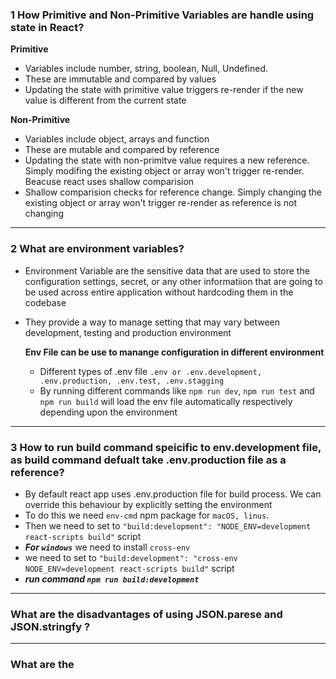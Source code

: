 ### 1 How Primitive and Non-Primitive Variables are handle using state in React?
<b>Primitive</b>
<ul>
<li>Variables include number, string, boolean, Null, Undefined.</li>
<li>These are immutable and compared by values</li>
<li>Updating the state with primitive value triggers re-render if the new value is different from the current state</li>
</ul>
<b>Non-Primitive</b>
<ul>
<li>Variables include object, arrays and function</li>
<li>These are mutable and compared by reference</li>
<li>Updating the state with non-primitve value requires a new reference. Simply modifing the existing object or array won't trigger re-render. Beacuse react uses shallow comparision</li>
<li>Shallow comparision checks for reference change. Simply changing the existing object or array won't trigger re-render as reference is not changing</li>
</ul>

----

### 2 What are environment variables?
- Environment Variable are the sensitive data that are used to store the configuration settings, secret, or any other informatiion that are going to be used across entire application without hardcoding them in the codebase
- They provide a way to manage setting that may vary between development, testing and production environment

    **Env File can be use to manange configuration in different environment**
    - Different types of .env file `.env or .env.development, .env.production, .env.test, .env.stagging` 
    - By running different commands like `npm run dev`, `npm run test` and `npm run build` will load the env file automatically respectively depending upon the environment
    
----

### 3 How to run build command speicific to env.development file, as build command defualt take .env.production file as a reference?
- By default react app uses .env.production file for build process. We can override this behaviour by explicitly setting the environment
- To do this we need `env-cmd` npm package for `macOS, linus`.
- Then we need to set to `"build:development": "NODE_ENV=development react-scripts build"` script 
- ***For `windows`*** we need to install `cross-env`
- we need to set to `"build:development": "cross-env NODE_ENV=development react-scripts build"` script 
- ***run command `npm run build:development`***

----    

### What are the disadvantages of using JSON.parese and JSON.stringfy ?
---
### What are the 